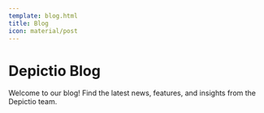 ```yaml
---
template: blog.html
title: Blog
icon: material/post
---
```


# Depictio Blog

Welcome to our blog! Find the latest news, features, and insights from the Depictio team.